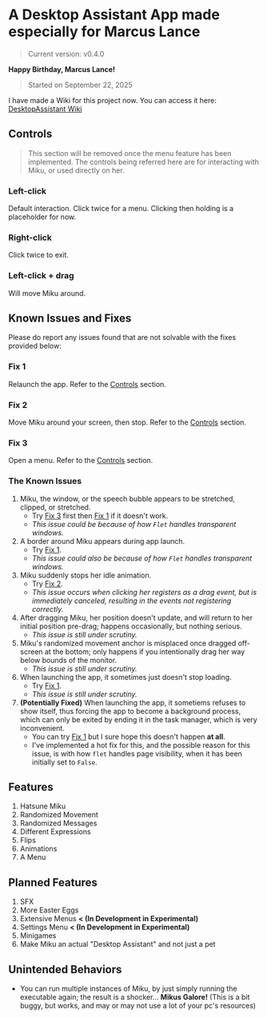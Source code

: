 # A Desktop Assistant App made especially for Marcus Lance

> Current version: v0.4.0

**Happy Birthday, Marcus Lance!**

> Started on September 22, 2025

I have made a Wiki for this project now. You can access it here: [DesktopAssistant Wiki](https://github.com/Meta-Dusk/DesktopAssistant/wiki)

## Controls

> This section will be removed once the menu feature has been implemented.
> The controls being referred here are for interacting with Miku, or used directly on her.

### Left-click

Default interaction. Click twice for a menu. Clicking then holding is a placeholder for now.

### Right-click

Click twice to exit.

### Left-click + drag

Will move Miku around.

## Known Issues and Fixes

Please do report any issues found that are not solvable with the fixes provided below:

### Fix 1

Relaunch the app. Refer to the [Controls](#controls) section.

### Fix 2

Move Miku around your screen, then stop. Refer to the [Controls](#controls) section.

### Fix 3

Open a menu. Refer to the [Controls](#controls) section.

### The Known Issues

1. Miku, the window, or the speech bubble appears to be stretched, clipped, or stretched.
    - Try [Fix 3](#fix-3) first then [Fix 1](#fix-1) if it doesn't work.
    - *This issue could be because of how `Flet` handles transparent windows.*
2. A border around Miku appears during app launch.
    - Try [Fix 1](#fix-1).
    - *This issue could also be because of how `Flet` handles transparent windows.*
3. Miku suddenly stops her idle animation.
    - Try [Fix 2](#fix-2).
    - *This issue occurs when clicking her registers as a drag event, but is immediately canceled, resulting in the events not registering correctly.*
4. After dragging Miku, her position doesn't update, and will return to her initial position pre-drag; happens occasionally, but nothing serious.
    - *This issue is still under scrutiny.*
5. Miku's randomized movement anchor is misplaced once dragged off-screen at the bottom; only happens if you intentionally drag her way below bounds of the monitor.
    - *This issue is still under scrutiny.*
6. When launching the app, it sometimes just doesn't stop loading.
    - Try [Fix 1](#fix-1).
    - *This issue is still under scrutiny.*
7. **(Potentially Fixed)** When launching the app, it sometiems refuses to show itself, thus forcing the app to become a background process, which can only be exited by ending it in the task manager, which is very inconvenient.
    - You can try [Fix 1](#fix-1) but I sure hope this doesn't happen **at all**.
    - I've implemented a hot fix for this, and the possible reason for this issue, is with how `flet` handles page visibility, when it has been initially set to `False`.

## Features

1. Hatsune Miku
2. Randomized Movement
3. Randomized Messages
4. Different Expressions
5. Flips
6. Animations
7. A Menu

## Planned Features

1. SFX
2. More Easter Eggs
3. Extensive Menus **< (In Development in Experimental)**
4. Settings Menu **< (In Development in Experimental)**
5. Minigames
6. Make Miku an actual "Desktop Assistant" and not just a pet

## Unintended Behaviors

- You can run multiple instances of Miku, by just simply running the executable again; the result is a shocker... **Mikus Galore!** (This is a bit buggy, but works, and may or may not use a lot of your pc's resources)
